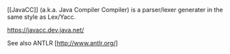 [[JavaCC]] (a.k.a. Java Compiler Compiler) is a parser/lexer generater in the same style as Lex/Yacc.

https://javacc.dev.java.net/

See also ANTLR [http://www.antlr.org/]